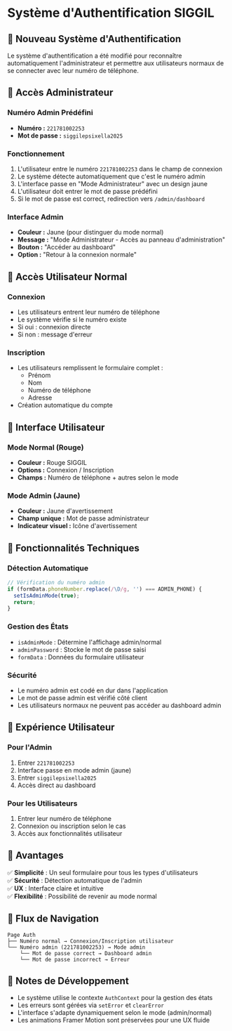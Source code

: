 # Système d'Authentification SIGGIL

## 🔐 Nouveau Système d'Authentification

Le système d'authentification a été modifié pour reconnaître automatiquement l'administrateur et permettre aux utilisateurs normaux de se connecter avec leur numéro de téléphone.

## 👑 Accès Administrateur

### Numéro Admin Prédéfini
- **Numéro :** `221781002253`
- **Mot de passe :** `siggilepsixella2025`

### Fonctionnement
1. L'utilisateur entre le numéro `221781002253` dans le champ de connexion
2. Le système détecte automatiquement que c'est le numéro admin
3. L'interface passe en "Mode Administrateur" avec un design jaune
4. L'utilisateur doit entrer le mot de passe prédéfini
5. Si le mot de passe est correct, redirection vers `/admin/dashboard`

### Interface Admin
- **Couleur :** Jaune (pour distinguer du mode normal)
- **Message :** "Mode Administrateur - Accès au panneau d'administration"
- **Bouton :** "Accéder au dashboard"
- **Option :** "Retour à la connexion normale"

## 👥 Accès Utilisateur Normal

### Connexion
- Les utilisateurs entrent leur numéro de téléphone
- Le système vérifie si le numéro existe
- Si oui : connexion directe
- Si non : message d'erreur

### Inscription
- Les utilisateurs remplissent le formulaire complet :
  - Prénom
  - Nom
  - Numéro de téléphone
  - Adresse
- Création automatique du compte

## 🎨 Interface Utilisateur

### Mode Normal (Rouge)
- **Couleur :** Rouge SIGGIL
- **Options :** Connexion / Inscription
- **Champs :** Numéro de téléphone + autres selon le mode

### Mode Admin (Jaune)
- **Couleur :** Jaune d'avertissement
- **Champ unique :** Mot de passe administrateur
- **Indicateur visuel :** Icône d'avertissement

## 🔧 Fonctionnalités Techniques

### Détection Automatique
```javascript
// Vérification du numéro admin
if (formData.phoneNumber.replace(/\D/g, '') === ADMIN_PHONE) {
  setIsAdminMode(true);
  return;
}
```

### Gestion des États
- `isAdminMode` : Détermine l'affichage admin/normal
- `adminPassword` : Stocke le mot de passe saisi
- `formData` : Données du formulaire utilisateur

### Sécurité
- Le numéro admin est codé en dur dans l'application
- Le mot de passe admin est vérifié côté client
- Les utilisateurs normaux ne peuvent pas accéder au dashboard admin

## 📱 Expérience Utilisateur

### Pour l'Admin
1. Entrer `221781002253`
2. Interface passe en mode admin (jaune)
3. Entrer `siggilepsixella2025`
4. Accès direct au dashboard

### Pour les Utilisateurs
1. Entrer leur numéro de téléphone
2. Connexion ou inscription selon le cas
3. Accès aux fonctionnalités utilisateur

## 🚀 Avantages

✅ **Simplicité** : Un seul formulaire pour tous les types d'utilisateurs  
✅ **Sécurité** : Détection automatique de l'admin  
✅ **UX** : Interface claire et intuitive  
✅ **Flexibilité** : Possibilité de revenir au mode normal  

## 🔄 Flux de Navigation

```
Page Auth
├── Numéro normal → Connexion/Inscription utilisateur
└── Numéro admin (221781002253) → Mode admin
    └── Mot de passe correct → Dashboard admin
    └── Mot de passe incorrect → Erreur
```

## 📝 Notes de Développement

- Le système utilise le contexte `AuthContext` pour la gestion des états
- Les erreurs sont gérées via `setError` et `clearError`
- L'interface s'adapte dynamiquement selon le mode (admin/normal)
- Les animations Framer Motion sont préservées pour une UX fluide




